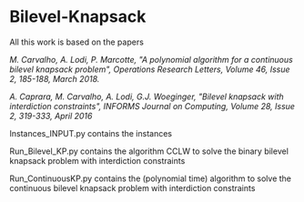 # Bilevel-Knapsack

All this work is based on the papers

*M. Carvalho, A. Lodi, P. Marcotte, "A polynomial algorithm for a continuous bilevel knapsack problem", Operations Research Letters, Volume 46, Issue 2, 185-188, March 2018.*

*A. Caprara, M. Carvalho, A. Lodi, G.J. Woeginger, "Bilevel knapsack with interdiction constraints", INFORMS Journal on Computing, Volume 28, Issue 2, 319-333, April 2016*

Instances_INPUT.py contains the instances

Run_Bilevel_KP.py contains the algorithm CCLW to solve the binary bilevel knapsack problem with interdiction constraints

Run_ContinuousKP.py contains the (polynomial time) algorithm to solve the continuous bilevel knapsack problem with interdiction constraints
